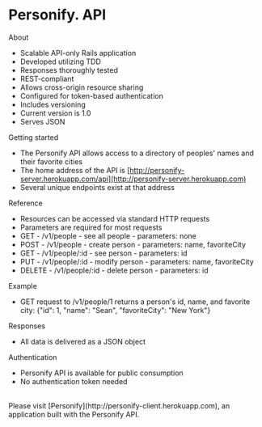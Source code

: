 # Personify. API


About

- Scalable API-only Rails application
- Developed utilizing TDD
- Responses thoroughly tested
- REST-compliant
- Allows cross-origin resource sharing
- Configured for token-based authentication
- Includes versioning
- Current version is 1.0
- Serves JSON


Getting started

- The Personify API allows access to a directory of peoples' names and their favorite cities
- The home address of the API is [http://personify-server.herokuapp.com/api](http://personify-server.herokuapp.com)
- Several unique endpoints exist at that address


Reference

- Resources can be accessed via standard HTTP requests
- Parameters are required for most requests
- GET - /v1/people - see all people - parameters: none
- POST - /v1/people - create person - parameters: name, favoriteCity
- GET - /v1/people/:id - see person - parameters: id
- PUT - /v1/people/:id - modify person - parameters: name, favoriteCity
- DELETE - /v1/people/:id - delete person - parameters: id


Example

- GET request to /v1/people/1 returns a person's id, name, and favorite city: {"id": 1, "name": "Sean", "favoriteCity": "New York"}


Responses

- All data is delivered as a JSON object


Authentication

- Personify API is available for public consumption
- No authentication token needed

<br>
Please visit [Personify](http://personify-client.herokuapp.com), an application built with the Personify API.
